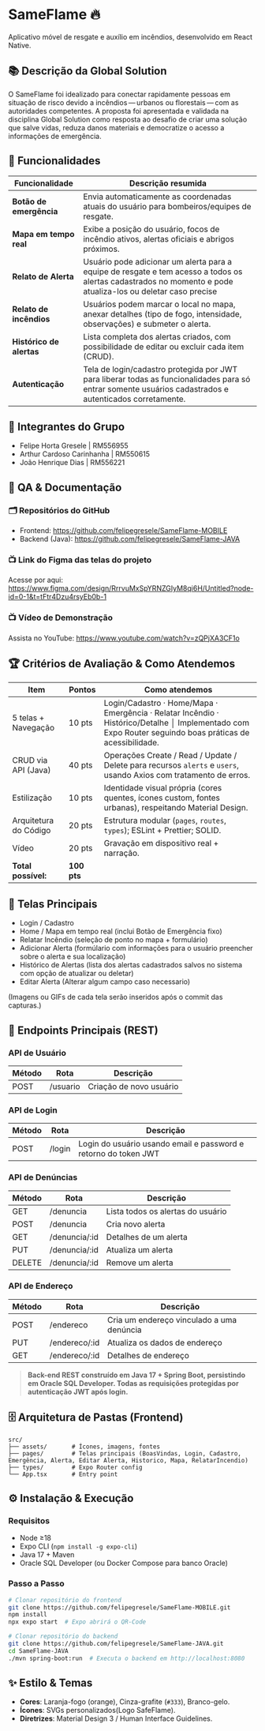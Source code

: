 
# SameFlame 🔥

Aplicativo móvel de resgate e auxílio em incêndios, desenvolvido em React Native.

## 📚 Descrição da Global Solution

O SameFlame foi idealizado para conectar rapidamente pessoas em situação de risco devido a incêndios — urbanos ou florestais — com as autoridades competentes. A proposta foi apresentada e validada na disciplina Global Solution como resposta ao desafio de criar uma solução que salve vidas, reduza danos materiais e democratize o acesso a informações de emergência.

## 📲 Funcionalidades

| Funcionalidade       | Descrição resumida |
|----------------------|--------------------|
| **Botão de emergência** | Envia automaticamente as coordenadas atuais do usuário para bombeiros/equipes de resgate. |
| **Mapa em tempo real** | Exibe a posição do usuário, focos de incêndio ativos, alertas oficiais e abrigos próximos. |
| **Relato de Alerta**   | Usuário pode adicionar um alerta para a equipe de resgate e tem acesso a todos os alertas cadastrados no momento e pode atualiza-los ou deletar caso precise|
| **Relato de incêndios** | Usuários podem marcar o local no mapa, anexar detalhes (tipo de fogo, intensidade, observações) e submeter o alerta. |
| **Histórico de alertas** | Lista completa dos alertas criados, com possibilidade de editar ou excluir cada item (CRUD). |
| **Autenticação** | Tela de login/cadastro protegida por JWT para liberar todas as funcionalidades para só entrar somente usuários cadastrados e autenticados corretamente. |

## 👥 Integrantes do Grupo

- Felipe Horta Gresele | RM556955
- Arthur Cardoso Carinhanha | RM550615
- João Henrique Dias | RM556221

## 🧪 QA & Documentação

### 🗂️ Repositórios do GitHub

- Frontend: https://github.com/felipegresele/SameFlame-MOBILE
- Backend (Java): https://github.com/felipegresele/SameFlame-JAVA

### 📺 Link do Figma das telas do projeto

Acesse por aqui: https://www.figma.com/design/RrrvuMxSpYRNZGIyM8qi6H/Untitled?node-id=0-1&t=tFtr4Dzu4rsyEb0b-1

### 📺 Vídeo de Demonstração

Assista no YouTube: https://www.youtube.com/watch?v=zQPjXA3CF1o

## 🏆 Critérios de Avaliação & Como Atendemos

| Item | Pontos | Como atendemos |
|------|--------|----------------|
| 5 telas + Navegação | 10 pts | Login/Cadastro · Home/Mapa · Emergência · Relatar Incêndio · Histórico/Detalhe │ Implementado com Expo Router seguindo boas práticas de acessibilidade. |
| CRUD via API (Java) | 40 pts | Operações Create / Read / Update / Delete para recursos `alerts` e `users`, usando Axios com tratamento de erros. |
| Estilização | 10 pts | Identidade visual própria (cores quentes, ícones custom, fontes urbanas), respeitando Material Design. |
| Arquitetura do Código | 20 pts | Estrutura modular (`pages`, `routes`, `types`); ESLint + Prettier; SOLID. |
| Vídeo | 20 pts | Gravação em dispositivo real + narração. |
| **Total possível:** | **100 pts** | |

## 📱 Telas Principais

- Login / Cadastro
- Home / Mapa em tempo real (inclui Botão de Emergência fixo)
- Relatar Incêndio (seleção de ponto no mapa + formulário)
- Adicionar Alerta (formúlario com informações para o usuário preencher sobre o alerta e sua localização)
- Histórico de Alertas (lista dos alertas cadastrados salvos no sistema com opção de atualizar ou deletar)
- Editar Alerta (Alterar algum campo caso necessario)

(Imagens ou GIFs de cada tela serão inseridos após o commit das capturas.)

## 🔄 Endpoints Principais (REST)

### API de Usuário

| Método | Rota     | Descrição |
|--------|----------|-----------|
| POST   | /usuario | Criação de novo usuário |

### API de Login

| Método | Rota   | Descrição |
|--------|--------|-----------|
| POST   | /login | Login do usuário usando email e password e retorno do token JWT |

### API de Denúncias

| Método | Rota           | Descrição            |
|--------|----------------|----------------------|
| GET    | /denuncia      | Lista todos os alertas do usuário |
| POST   | /denuncia      | Cria novo alerta |
| GET    | /denuncia/:id  | Detalhes de um alerta |
| PUT    | /denuncia/:id  | Atualiza um alerta |
| DELETE | /denuncia/:id  | Remove um alerta |

### API de Endereço

| Método | Rota            | Descrição                     |
|--------|-----------------|-------------------------------|
| POST   | /endereco       | Cria um endereço vinculado a uma denúncia |
| PUT    | /endereco/:id   | Atualiza os dados de endereço |
| GET    | /endereco/:id   | Detalhes de endereço          |

> **Back-end REST construído em Java 17 + Spring Boot, persistindo em Oracle SQL Developer. Todas as requisições protegidas por autenticação JWT após login.**

## 🗄️ Arquitetura de Pastas (Frontend)

```
src/
├── assets/       # Ícones, imagens, fontes
├── pages/        # Telas principais (BoasVindas, Login, Cadastro, Emergência, Alerta, Editar Alerta, Historico, Mapa, RelatarIncendio)
├── types/        # Expo Router config
└── App.tsx       # Entry point
```

## ⚙️ Instalação & Execução

### Requisitos

- Node ≥18
- Expo CLI (`npm install -g expo-cli`)
- Java 17 + Maven
- Oracle SQL Developer (ou Docker Compose para banco Oracle)

### Passo a Passo

```bash
# Clonar repositório do frontend
git clone https://github.com/felipegresele/SameFlame-MOBILE.git
npm install
npx expo start  # Expo abrirá o QR-Code

# Clonar repositório do backend
git clone https://github.com/felipegresele/SameFlame-JAVA.git
cd SameFlame-JAVA
./mvn spring-boot:run  # Executa o backend em http://localhost:8080
```

## ✨ Estilo & Temas

- **Cores**: Laranja-fogo (orange), Cinza-grafite (`#333`), Branco-gelo.
- **Ícones**: SVGs personalizados(Logo SafeFlame).
- **Diretrizes**: Material Design 3 / Human Interface Guidelines.
